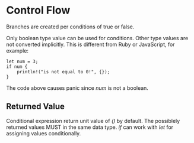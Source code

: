 # Control Flow
Branches are created per conditions of true or false.

Only boolean type value can be used for conditions.
Other type values are not converted implicitly.
This is different from Ruby or JavaScript, for example:
```
let num = 3;
if num {
    println!("is not equal to 0!", {});
}
```
The code above causes panic since *num* is not a boolean.

## Returned Value
Conditional expression return unit value of *()* by default.
The possiblely returned values MUST in the same data type.
*if* can work with *let* for assigning values conditionally.